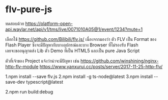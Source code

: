 # flv-pure-js
ทดสอบด้วย
https://platform-open-api.waylar.net/api/v1/tms/live/0071010A05@1/event/1234?mute=1

เลือกใช้ https://github.com/Bilibili/flv.js/ 
เนื่องจากมองว่า ตัว FLV เป็น Format ของ Flash Player
ซึ่งจะมีปัญหากับบางอุปกรณ์และบาง Browser ที่ไม่รองรับ Flash  
เลยจะขออนุญาตส่ง Lib ตัว Demo ที่เป็น HTML5 และเป็น pure Java Script


ตัวที่เจ้าของ Project แจ้งว่าน่าจะมีปัญหา เช่น
https://github.com/winshining/nginx-http-flv-module
https://www.yanxurui.cc/posts/server/2017-11-25-http-flv/


1.npm install --save flv.js
2.npm install -g ts-node@latest
3.npm install --save-dev typescript@latest


2.npm run build:debug